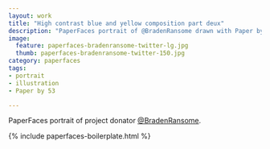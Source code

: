 ```yaml
---
layout: work
title: "High contrast blue and yellow composition part deux"
description: "PaperFaces portrait of @BradenRansome drawn with Paper by 53 on an iPad."
image: 
  feature: paperfaces-bradenransome-twitter-lg.jpg
  thumb: paperfaces-bradenransome-twitter-150.jpg
category: paperfaces
tags: 
- portrait
- illustration
- Paper by 53

---
```


PaperFaces portrait of project donator [@BradenRansome](http://twitter.com/BradenRansome).

{% include paperfaces-boilerplate.html %}